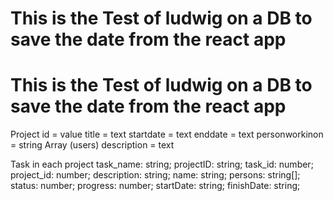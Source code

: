 # This is the Test of ludwig on a DB to save the date from the react app

# This is the Test of ludwig on a DB to save the date from the react app

Project
id = value
title = text
startdate = text
enddate = text
personworkinon = string Array (users)
description = text

Task in each project
task_name: string;
projectID: string;
task_id: number;
project_id: number;
description: string;
name: string;
persons: string[];
status: number;
progress: number;
startDate: string;
finishDate: string;
